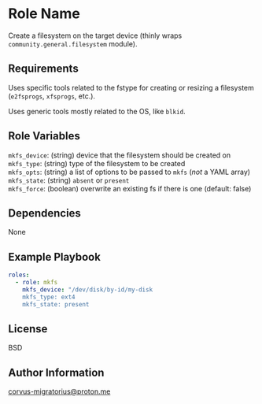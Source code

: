 Role Name
=========

Create a filesystem on the target device (thinly wraps `community.general.filesystem` module).

Requirements
------------

Uses specific tools related to the fstype for creating or resizing a filesystem (`e2fsprogs`, `xfsprogs`, etc.).

Uses generic tools mostly related to the OS, like `blkid`.

Role Variables
--------------

`mkfs_device`: (string) device that the filesystem should be created on\
`mkfs_type`: (string) type of the filesystem to be created\
`mkfs_opts`: (string) a list of options to be passed to `mkfs` (*not* a YAML array)\
`mkfs_state`: (string) `absent` or `present`\
`mkfs_force`: (boolean) overwrite an existing fs if there is one (default: false)

Dependencies
------------

None

Example Playbook
----------------

```yaml
roles:
  - role: mkfs
    mkfs_device: "/dev/disk/by-id/my-disk
    mkfs_type: ext4
    mkfs_state: present
```


License
-------

BSD

Author Information
------------------

corvus-migratorius@proton.me
